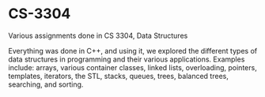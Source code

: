 # CS-3304
Various assignments done in CS 3304, Data Structures

Everything was done in C++, and using it, we explored the different types of data structures in
programming and their various applications. Examples include: arrays, various container classes, linked lists, overloading,
pointers, templates, iterators, the STL, stacks, queues, trees, balanced trees, searching, and sorting.
